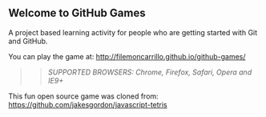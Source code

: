 ## Welcome to GitHub Games

A project based learning activity for people who are getting started with Git and GitHub.

You can play the game at: http://filemoncarrillo.github.io/github-games/

>> _*SUPPORTED BROWSERS*: Chrome, Firefox, Safari, Opera and IE9+_

This fun open source game was cloned from: https://github.com/jakesgordon/javascript-tetris
